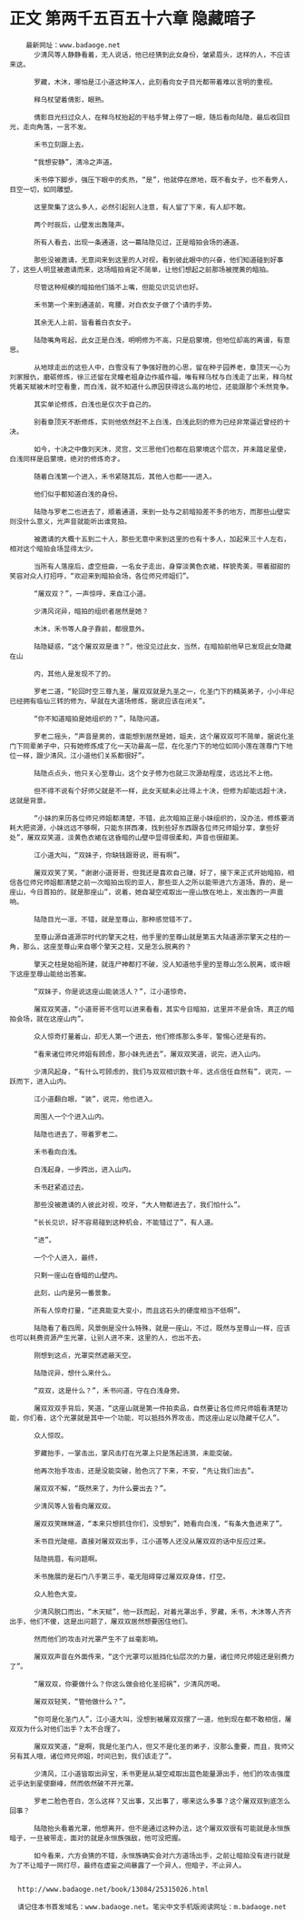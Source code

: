 # 正文 第两千五百五十六章 隐藏暗子
        最新网址：www.badaoge.net
          少清风等人静静看着，无人说话，他已经猜到此女身份，皱紧眉头，这样的人，不应该来这。
      
          罗藏，木沐，哪怕是江小道这种浑人，此刻看向女子目光都带着难以言明的重视。
      
          释乌杖望着倩影，眼熟。
      
          倩影目光扫过众人，在释乌杖抬起的干枯手臂上停了一眼，随后看向陆隐，最后收回目光，走向角落，一言不发。
      
          禾书立刻跟上去。
      
          “我想安静”，清冷之声道。
      
          禾书停下脚步，强压下眼中的炙热，“是”，他就停在原地，既不看女子，也不看旁人，目空一切，如同雕塑。
      
          这里聚集了这么多人，必然引起别人注意，有人留了下来，有人却不敢。
      
          两个时辰后，山壁发出轰隆声。
      
          所有人看去，出现一条通道，这一幕陆隐见过，正是暗拍会场的通道。
      
          那些没被邀请，无意间来到这里的人对视，看到彼此眼中的兴奋，他们知道碰到好事了，这些人明显被邀请而来，这场暗拍肯定不简单，让他们想起之前那场被搅黄的暗拍。
      
          尽管这种规模的暗拍他们插不上嘴，但能见识见识也好。
      
          禾书第一个来到通道前，弯腰，对白衣女子做了个请的手势。
      
          其余无人上前，皆看着白衣女子。
      
          陆隐嘴角弯起，此女正是白浅，明明修为不高，只是启蒙境，但地位却高的离谱，有意思。
      
          从地球走出的这些人中，白雪没有了争强好胜的心思，留在种子园养老，章顶天一心为刘家报仇，磨砺修炼，徐三还留在灵瞳老祖身边作威作福，唯有释乌杖与白浅走了出来，释乌杖凭着天赋被木时空看重，而白浅，就不知道什么原因获得这么高的地位，还能跟那个禾然竞争。
      
          其实单论修炼，白浅也是仅次于自己的。
      
          别看章顶天不断修炼，实则他依然赶不上白浅，白浅此刻的修为已经非常逼近曾经的十决。
      
          如今，十决之中像刘天沐，灵宫，文三思他们也都在启蒙境这个层次，并未踏足星使，白浅同样是启蒙境，绝对的修炼奇才。
      
          随着白浅第一个进入，禾书紧随其后，其他人也都一一进入。
      
          他们似乎都知道白浅的身份。
      
          陆隐与罗老二也进去了，顺着通道，来到一处与之前暗拍差不多的地方，而那些山壁实则没什么意义，光声音就能听出谁竞拍。
      
          被邀请的大概十五到二十人，那些无意中来到这里的也有十多人，加起来三十人左右，相对这个暗拍会场显得太少。
      
          当所有人落座后，虚空扭曲，一名女子走出，身穿淡黄色衣裙，样貌秀美，带着甜甜的笑容对众人打招呼，“欢迎来到暗拍会场，各位师兄师姐们”。
      
          “屠双双？”，一声惊呼，来自江小道。
      
          少清风诧异，暗拍的组织者居然是她？
      
          木沐，禾书等人身子靠前，都很意外。
      
          陆隐疑惑，“这个屠双双是谁？”，他没见过此女，当然，在暗拍前他早已发现此女隐藏在山
      
          内，其他人是发现不了的。
      
          罗老二道，“轮回时空三尊九圣，屠双双就是九圣之一，化圣门下的精英弟子，小小年纪已经拥有临仙三转的修为，早就在大道场修炼，据说应该在闭关”。
      
          “你不知道暗拍是她组织的？”，陆隐问道。
      
          罗老二摇头，“声音是男的，谁能想到居然是她，姐夫，这个屠双双可不简单，据说化圣门下同辈弟子中，只有她修炼成了化一天功最高一层，在化圣门下的地位如同小莲在莲尊门下地位一样，跟少清风，江小道他们关系都很好”。
      
          陆隐点点头，他只关心至尊山，这个女子修为也就三次源劫程度，远远比不上他。
      
          但不得不说有个好师父就是不一样，此女天赋未必比得上十决，但修为却能远超十决，这就是背景。
      
          “小妹的来历各位师兄师姐都清楚，不错，此次暗拍正是小妹组织的，没办法，修炼要消耗大把资源，小妹远远不够啊，只能东拼西凑，找到些好东西跟各位师兄师姐分享，拿些好处”，屠双双笑道，淡黄色衣裙在这昏暗的山壁中显得很柔和，声音也很甜美。
      
          江小道大叫，“双妹子，你缺钱跟哥说，哥有啊”。
      
          屠双双笑了笑，“谢谢小道哥哥，但我还是喜欢自己赚，好了，接下来正式开始暗拍，相信各位师兄师姐都清楚之前一次暗拍出现的亚人，那些亚人之所以能带进六方道场，靠的，是一座山，今日首拍的，就是那座山”，说着，她自凝空戒取出一座山放在地上，发出轰的一声震响。
      
          陆隐目光一凛，不错，就是至尊山，那种感觉错不了。
      
          至尊山源自道源宗时代的擎天之柱，他手里的至尊山就是第五大陆道源宗擎天之柱的一角，那么，这座至尊山来自哪个擎天之柱，又是怎么脱离的？
      
          擎天之柱是始祖所建，就连尸神都打不破，没人知道他手里的至尊山怎么脱离，或许眼下这座至尊山能给出答案。
      
          “双妹子，你是说这座山能装活人？”，江小道惊奇。
      
          屠双双笑道，“小道哥哥不信可以进来看看，其实今日暗拍，这里并不是会场，真正的暗拍会场，就在这座山内”。
      
          众人惊奇打量着山，却无人第一个进去，他们修炼那么多年，警惕心还是有的。
      
          “看来诸位师兄师姐有顾虑，那小妹先进去”，屠双双笑道，说完，进入山内。
      
          少清风起身，“有什么可顾虑的，我们与双双相识数十年，这点信任自然有”，说完，一跃而下，进入山内。
      
          江小道翻白眼，“装”，说完，他也进入。
      
          周围人一个个进入山内。
      
          陆隐也进去了，带着罗老二。
      
          禾书看向白浅。
      
          白浅起身，一步跨出，进入山内。
      
          禾书赶紧追过去。
      
          那些没被邀请的人彼此对视，咬牙，“大人物都进去了，我们怕什么”。
      
          “长长见识，好不容易碰到这种机会，不能错过了”，有人道。
      
          “进”。
      
          一个个人进入，最终，
      
          只剩一座山在昏暗的山壁内。
      
          此刻，山内是另一番景象。
      
          所有人惊奇打量，“还真能变大变小，而且这石头的硬度相当不低啊”。
      
          陆隐看了看四周，风景倒是没什么特殊，就是一座山，不过，既然与至尊山一样，应该也可以耗费资源产生光罩，让别人进不来，这里的人，也出不去。
      
          刚想到这点，光罩突然遮蔽天空。
      
          陆隐诧异，想什么来什么。
      
          “双双，这是什么？”，禾书问道，守在白浅身旁。
      
          屠双双双手背后，笑道，“这座山就是第一件拍卖品，自然要让各位师兄师姐看清楚功能，你们看，这个光罩就是其中一个功能，可以抵挡外界攻击，而这座山足以隐藏千亿人”。
      
          众人惊叹。
      
          罗藏抬手，一掌击出，掌风击打在光罩上只是荡起涟漪，未能突破。
      
          他再次抬手攻击，还是没能突破，脸色沉了下来，不安，“先让我们出去”。
      
          屠双双不解，“既然来了，为什么要出去？”。
      
          少清风等人皆看向屠双双。
      
          屠双双笑眯眯道，“本来只想抓住你们，没想到”，她看向白浅，“有条大鱼进来了”。
      
          禾书目光陡缩，直接对屠双双出手，江小道等人还没从屠双双的话中反应过来。
      
          陆隐挑眉，有问题啊。
      
          禾书施展的是石门八手第三手，毫无阻碍穿过屠双双身体，打空。
      
          众人脸色大变。
      
          少清风脱口而出，“木天赋”，他一跃而起，对着光罩出手，罗藏，禾书，木沐等人齐齐出手，他们不傻，这是出问题了，屠双双居然想要困住他们。
      
          然而他们的攻击对光罩产生不了丝毫影响。
      
          屠双双声音在外面传来，“这个光罩可以抵挡化仙层次的力量，诸位师兄师姐还是别费力了”。
      
          “屠双双，你要做什么？你这么做会给化圣招祸”，少清风厉喝。
      
          屠双双轻笑，“管他做什么？”。
      
          “你可是化圣门人”，江小道大叫，没想到被屠双双摆了一道，他到现在都不敢相信，屠双双为什么对他们出手？太不合理了。
      
          屠双双笑道，“是啊，我是化圣门人，但又不是化圣的弟子，没那么重要，而且，我师父另有其人哦，诸位师兄师姐，时间已到，我们该走了”。
      
          少清风，江小道皆取出异宝，禾书更是从凝空戒取出蓝色能量源出手，他们的攻击强度近乎达到星使巅峰，然而依然破不开光罩。
      
          罗老二脸色苍白，怎么这样？又出事，又出事了，哪来这么多事？这个屠双双到底怎么回事？
      
          陆隐抬头看着光罩，他想离开，但不是通过这种办法，这个屠双双很有可能就是永恒族暗子，一旦被带走，面对的就是永恒族强敌，他可没把握。
      
          如今看来，六方会猜的不错，永恒族确实会对六方道场出手，之前让暗拍没有进行就是为了不让暗子一网打尽，最终在虚妄之间暴露了一个异人，但暗子，不止异人。
      
      
      http://www.badaoge.net/book/13084/25315026.html
      
      请记住本书首发域名：www.badaoge.net。笔尖中文手机版阅读网址：m.badaoge.net
